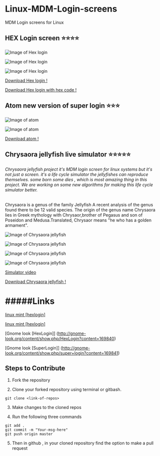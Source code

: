 # Linux-MDM-Login-screens
MDM Login screens for Linux 





## HEX Login screen :star::star::star::star:

![Image of Hex login](https://raw.githubusercontent.com/codex8/Linux-GDM-Login-screens/master/HexLogin/screen.png)

![Image of Hex login](http://linuxmint-art.org/CONTENT/content-m2/m168771-2.png)

![Image of Hex login](http://linuxmint-art.org/CONTENT/content-m3/m168771-3.png)


[Download Hex login !](https://github.com/codex8/Linux-GDM-Login-screens/blob/master/Builds/atoms.tar.gz?raw=true)


[Download Hex login with hex code !](https://github.com/codex8/Linux-GDM-Login-screens/blob/master/Builds/HexLoginwithhexcolor.tar.gz?raw=true)

## Atom  new version of super login :star::star::star:

![Image of atom](https://raw.githubusercontent.com/codex8/Linux-GDM-Login-screens/master/atom/screen.png)

![Image of atom](http://linuxmint-art.org/CONTENT/content-m2/m168772-2.png)


[Download atom !](https://github.com/codex8/Linux-GDM-Login-screens/blob/master/Builds/atoms.tar.gz?raw=true)


## Chrysaora jellyfish live simulator :star::star::star::star::star:



###### Chrysaora jellyfish project it's MDM login screen for linux systems but it's not just a screen. it's a life cycle simulator the jellyfishes can reproduce themselves. some born some dies , which is most amazing thing in this project. We are working on some new algorithms for making this life cycle simulator better. 
Chrysaora is a genus of the family Jellyfish
A recent analysis of the genus found there to be 12 valid species.
The origin of the genus name Chrysaora lies in Greek mythology with Chrysaor,brother of Pegasus and son of Poseidon and Medusa.Translated, Chrysaor means "he who has a golden armament".


![Image of Chrysaora jellyfish](https://pbs.twimg.com/media/CPN6qTNWIAARqdg.png)

![Image of Chrysaora jellyfish](https://pbs.twimg.com/media/CPN6qFrWoAAR5p7.png)

![Image of Chrysaora jellyfish](https://pbs.twimg.com/media/CPN6pvOWgAAvZ8A.png)

![Image of Chrysaora jellyfish](https://pbs.twimg.com/media/CPN6qOvWcAAj1UQ.png)


[Simulator video](https://www.youtube.com/watch?v=5R2gBxvjNqs)


[Download Chrysaora jellyfish !](http://ilmtechnosolutions.com/wp-content/uploads/jellyfish.tar.gz)




#####Links
=====

[linux mint [hexlogin]](http://linuxmint-art.org/content/show.php/HexLogin?content=168771)

[linux mint [hexlogin]](http://linuxmint-art.org/content/show.php/SuperLogin?content=168772)


[Gnome look [HexLogin]]  (http://gnome-look.org/content/show.php/HexLogin?content=169840)

[Gnome look [SuperLogin]] (http://gnome-look.org/content/show.php/super+login?content=169841)

## Steps to Contribute

1. Fork the repository

2. Clone your forked repository using terminal or gitbash.

```
git clone <link-of-repos>
```

3. Make changes to the cloned repos

4. Run the following three commands 

```
git add .
git commit -m "Your-msg-here"
git push origin master
```

5. Then in github , in your cloned repository find the option to make a pull request

